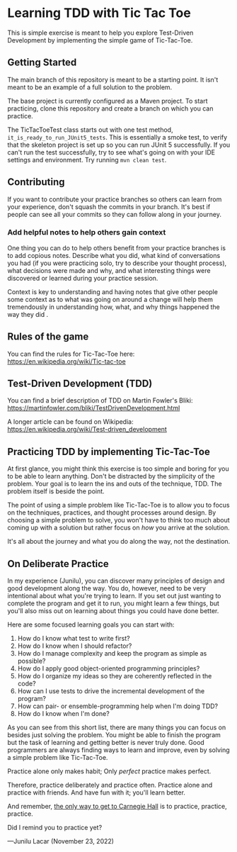 # Learning TDD with Tic Tac Toe

This is simple exercise is meant to help you explore Test-Driven Development by implementing the simple game of Tic-Tac-Toe.

## Getting Started

The main branch of this repository is meant to be a starting point. It isn't meant to be an example of a full solution to the problem. 

The base project is currently configured as a Maven project. To start practicing, clone this repository and create a branch on which you can practice.

The TicTacToeTest class starts out with one test method, `it_is_ready_to_run_JUnit5_tests`. This is essentially a smoke test, to verify that the skeleton project is set up so you can run JUnit 5 successfully. If you can't run the test successfully, try to see what's going on with your IDE settings and environment. Try running `mvn clean test`.

## Contributing

If you want to contribute your practice branches so others can learn from your experience, don't squash the commits in your branch. It's best if people can see all your commits so they can follow along in your journey. 

### Add helpful notes to help others gain context

One thing you can do to help others benefit from your practice branches is to add copious notes. Describe what you did, what kind of conversations you had (if you were practicing solo, try to describe your thought process), what decisions were made and why, and what interesting things were discovered or learned during your practice session. 

Context is key to understanding and having notes that give other people some context as to what was going on around a change will help them tremendously in understanding how, what, and why things happened the way they did   .

## Rules of the game

You can find the rules for Tic-Tac-Toe here:
https://en.wikipedia.org/wiki/Tic-tac-toe

## Test-Driven Development (TDD)

You can find a brief description of TDD on Martin Fowler's Bliki:
https://martinfowler.com/bliki/TestDrivenDevelopment.html

A longer article can be found on Wikipedia:
https://en.wikipedia.org/wiki/Test-driven_development

## Practicing TDD by implementing Tic-Tac-Toe

At first glance, you might think this exercise is too simple and boring for you to be able to learn anything. Don't be distracted by the simplicity of the problem. Your goal is to learn the ins and outs of the technique, TDD. The problem itself is beside the point. 

The point of using a simple problem like Tic-Tac-Toe is to allow you to focus on the techniques, practices, and thought processes around design. By choosing a simple problem to solve, you won't have to think too much about coming up with a solution but rather focus on _how_ you arrive at the solution. 

It's all about the journey and what you do along the way, not the destination. 

## On Deliberate Practice

In my experience (Junilu), you can discover many principles of design and good development along the way. You do, however, need to be very intentional about what you're trying to learn. If you set out just wanting to complete the program and get it to run, you might learn a few things, but you'll also miss out on learning about things you could have done better.

Here are some focused learning goals you can start with:

1. How do I know what test to write first?
2. How do I know when I should refactor?
3. How do I manage complexity and keep the program as simple as possible?
4. How do I apply good object-oriented programming principles?
5. How do I organize my ideas so they are coherently reflected in the code?
6. How can I use tests to drive the incremental development of the program?
7. How can pair- or ensemble-programming help when I'm doing TDD?
8. How do I know when I'm done?

As you can see from this short list, there are many things you can focus on besides just solving the problem. You might be able to finish the program but the task of learning and getting better is never truly done. Good programmers are always finding ways to learn and improve, even by solving a simple problem like Tic-Tac-Toe.

Practice alone only makes habit; Only _perfect_ practice makes perfect.

Therefore, practice deliberately and practice often. Practice alone and practice with friends. And have fun with it; you'll learn better.

And remember, [the only way to get to Carnegie Hall](http://robert-inman.com/blog/2016/2/11/how-do-you-get-to-carnegie-hall) is to practice, practice, practice.

Did I remind you to practice yet?

&mdash;Junilu Lacar (November 23, 2022)